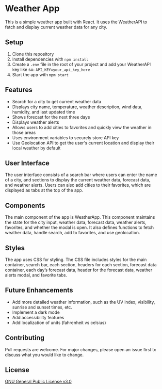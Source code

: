 # Weather App

This is a simple weather app built with React. It uses the WeatherAPI to fetch and display current weather data for any city.

## Setup

1. Clone this repository
2. Install dependencies with `npm install`
3. Create a `.env` file in the root of your project and add your WeatherAPI key like so: `API_KEY=your_api_key_here`
4. Start the app with `npm start`

## Features

- Search for a city to get current weather data
- Displays city name, temperature, weather description, wind data, humidity, and last updated time
- Shows forecast for the next three days
- Displays weather alerts
- Allows users to add cities to favorites and quickly view the weather in those areas
- Uses environment variables to securely store API key
- Use Geolocation API to get the user's current location and display their local weather by default

## User Interface

The user interface consists of a search bar where users can enter the name of a city, and sections to display the current weather data, forecast data, and weather alerts. Users can also add cities to their favorites, which are displayed as tabs at the top of the app.

## Components

The main component of the app is WeatherApp. This component maintains the state for the city input, weather data, forecast data, weather alerts, favorites, and whether the modal is open. It also defines functions to fetch weather data, handle search, add to favorites, and use geolocation.

## Styles

The app uses CSS for styling. The CSS file includes styles for the main container, search bar, each section, headers for each section, forecast data container, each day’s forecast data, header for the forecast data, weather alerts modal, and favorite tabs.

## Future Enhancements

- Add more detailed weather information, such as the UV index, visibility, sunrise and sunset times, etc.
- Implement a dark mode
- Add accessibility features
- Add localization of units (fahrenheit vs celsius)

## Contributing

Pull requests are welcome. For major changes, please open an issue first to discuss what you would like to change.

## License

<a href="https://www.gnu.org/licenses/gpl-3.0.html">GNU General Public License v3.0</a>
